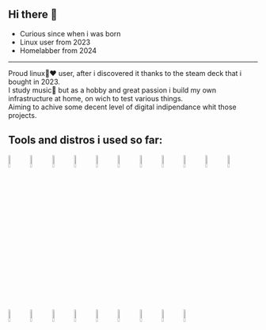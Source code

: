 ## Hi there 👋
- Curious since when i was born
- Linux user from 2023
- Homelabber from 2024

--------------------------------------

 Proud linux🐧❤️ user, after i discovered it thanks to the steam deck that i bought in 2023.  
 I study music🎼 but as a hobby and great passion i build my own infrastructure at home, on wich to test various things.  
 Aiming to achive some decent level of digital indipendance whit those projects.

## Tools and distros i used so far:


<img src="https://cdn.jsdelivr.net/gh/devicons/devicon@latest/icons/proxmox/proxmox-original-wordmark.svg" width="8%" /> <img src="https://cdn.jsdelivr.net/gh/devicons/devicon@latest/icons/docker/docker-original.svg" width="8%" /> <img src="https://cdn.jsdelivr.net/gh/devicons/devicon@latest/icons/ansible/ansible-original.svg" width="8%"/> 
<img src="https://cdn.jsdelivr.net/gh/devicons/devicon@latest/icons/ubuntu/ubuntu-original.svg" width="8%"/>  <img src="https://cdn.jsdelivr.net/gh/devicons/devicon@latest/icons/archlinux/archlinux-original.svg" width="8%" /> <img src="https://cdn.jsdelivr.net/gh/devicons/devicon@latest/icons/fedora/fedora-plain.svg" width="8%" /> <img src="https://cdn.jsdelivr.net/gh/devicons/devicon@latest/icons/git/git-original.svg" width="8%"/>  <img src="https://cdn.jsdelivr.net/gh/devicons/devicon@latest/icons/linux/linux-original.svg" width="8%"/> <img src="https://cdn.jsdelivr.net/gh/devicons/devicon@latest/icons/linuxmint/linuxmint-original.svg" width="8%"/> <img src="https://cdn.jsdelivr.net/gh/devicons/devicon@latest/icons/portainer/portainer-original.svg" width="8%"/>  <img src="https://cdn.jsdelivr.net/gh/devicons/devicon@latest/icons/opensuse/opensuse-original.svg" width="8%"/>  <img src="https://cdn.jsdelivr.net/gh/devicons/devicon@latest/icons/raspberrypi/raspberrypi-original.svg" width="8%"/> <img src="https://cdn.jsdelivr.net/gh/devicons/devicon@latest/icons/stackoverflow/stackoverflow-original-wordmark.svg" width="8%"/> <img src="https://cdn.jsdelivr.net/gh/devicons/devicon@latest/icons/terraform/terraform-original.svg" width="8%" /> <img src="https://cdn.jsdelivr.net/gh/devicons/devicon@latest/icons/vscode/vscode-original.svg" width="8%"/> <img src="https://cdn.jsdelivr.net/gh/devicons/devicon@latest/icons/windows11/windows11-original.svg" width="8%"/> <img src="https://cdn.jsdelivr.net/gh/devicons/devicon@latest/icons/packer/packer-original.svg" width="8%"/>  <img src="https://cdn.jsdelivr.net/gh/devicons/devicon@latest/icons/bash/bash-original.svg" width="8%"/> <img src="https://cdn.jsdelivr.net/gh/devicons/devicon@latest/icons/apache/apache-original.svg" width="8%"/> <img src="https://cdn.jsdelivr.net/gh/devicons/devicon@latest/icons/html5/html5-original.svg" width="8%"/>
          
          
          
          
          
          
               
          
          
          
          
          
          
           
<!--
**Vik1977/Vik1977** is a ✨ _special_ ✨ repository because its `README.md` (this file) appears on your GitHub profile.

Here are some ideas to get you started:

- 🔭 I’m currently working on ...
- 🌱 I’m currently learning ...
- 👯 I’m looking to collaborate on ...
- 🤔 I’m looking for help with ...
- 💬 Ask me about ...
- 📫 How to reach me: ...
- 😄 Pronouns: ...
- ⚡ Fun fact: ...
-->
